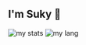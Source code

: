## I'm Suky 👋

<img alt="my stats" src="https://github-readme-stats.vercel.app/api?username=suky637&show_icons=true&theme=transparent"/>
<img alt="my lang" src="https://github-readme-stats.vercel.app/api/top-langs/?username=anuraghazra"/>

<!--
**suky637/suky637** is a ✨ _special_ ✨ repository because its `README.md` (this file) appears on your GitHub profile.

Here are some ideas to get you started:

- 🔭 I’m currently working on ...
- 🌱 I’m currently learning ...
- 👯 I’m looking to collaborate on ...
- 🤔 I’m looking for help with ...
- 💬 Ask me about ...
- 📫 How to reach me: ...
- 😄 Pronouns: ...
- ⚡ Fun fact: ...
-->
